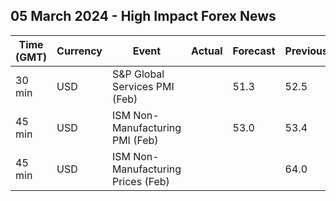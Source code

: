 ## 05 March 2024 - High Impact Forex News

| Time (GMT) | Currency | Event | Actual | Forecast | Previous |
|------|----------|-------|--------|----------|----------|
| 30 min | USD | S&P Global Services PMI (Feb) |  | 51.3 | 52.5 |
| 45 min | USD | ISM Non-Manufacturing PMI (Feb) |  | 53.0 | 53.4 |
| 45 min | USD | ISM Non-Manufacturing Prices (Feb) |  |  | 64.0 |
